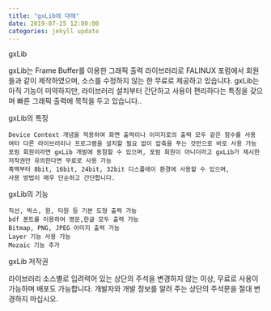 ```yaml
---
title: "gxLib에 대해"
date: 2019-07-25 12:00:00
categories: jekyll update
---
```


gxLib

gxLib는 Frame Buffer를 이용한 그래픽 출력 라이브러리로 FALINUX 포럼에서 회원들과 같이 제작하였으며, 소스를 수정하지 않는 한 무료로 제공하고 있습니다. gxLib는 아직 기능이 미약하지만, 라이브러리 설치부터 간단하고 사용이 편리하다는 특징을 갖으며 빠른 그래픽 출력에 목적을 두고 있습니다..

gxLib의 특징

    Device Context 개념을 적용하여 화면 출력이나 이미지로의 출력 모두 같은 함수를 사용
    여타 다른 라이브러리나 프로그램을 설치할 필요 없이 압축을 푸는 것만으로 바로 사용 가능
    포럼 회원이라면 gxLib 개발에 동참할 수 있으며, 포럼 회원이 아니더라고 gxLib가 제시한 저작권만 유의한다면 무료로 사용 가능
    흑백부터 8bit, 16bit, 24bit, 32bit 디스플레이 환경에 사용할 수 있으며,
    사용 방법이 매우 단순하고 간단합니다.

gxLib의 기능

    직선, 박스, 원, 타원 등 기본 도형 출력 가능
    bdf 폰트를 이용하여 영문,한글 모두 출력 가능
    Bitmap, PNG, JPEG 이미지 출력 가능
    Layer 기능 사용 가능
    Mozaic 기능 추가

gxLib 저작권

라이브러리 소스별로 입려력어 있는 상단의 주석을 변경하지 않는 이상, 무료로 사용이 가능하며 배포도 가능합니다. 개발자와 개발 정보를 알려 주는 상단의 주석문을 절대 변경하지 마십시오.


